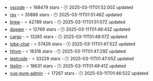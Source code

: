 - [vscode](https://github.com/microsoft/vscode) - ⭐ 168479 stars - 🕒 2025-03-11T01:52:00Z updated
- [ray](https://github.com/ray-project/ray) - ⭐ 35888 stars - 🕒 2025-03-11T01:51:46Z updated
- [brew](https://github.com/Homebrew/brew) - ⭐ 42789 stars - 🕒 2025-03-11T01:51:07Z updated
- [dagger](https://github.com/dagger/dagger) - ⭐ 12769 stars - 🕒 2025-03-11T01:48:43Z updated
- [cargo](https://github.com/rust-lang/cargo) - ⭐ 13265 stars - 🕒 2025-03-11T01:48:07Z updated
- [lobe-chat](https://github.com/lobehub/lobe-chat) - ⭐ 57429 stars - 🕒 2025-03-11T01:47:52Z updated
- [hhvm](https://github.com/facebook/hhvm) - ⭐ 18316 stars - 🕒 2025-03-11T01:47:29Z updated
- [leetcode](https://github.com/doocs/leetcode) - ⭐ 33229 stars - 🕒 2025-03-11T01:47:05Z updated
- [litellm](https://github.com/BerriAI/litellm) - ⭐ 18631 stars - 🕒 2025-03-11T01:49:41Z updated
- [vue-pure-admin](https://github.com/pure-admin/vue-pure-admin) - ⭐ 17267 stars - 🕒 2025-03-11T01:46:52Z updated
